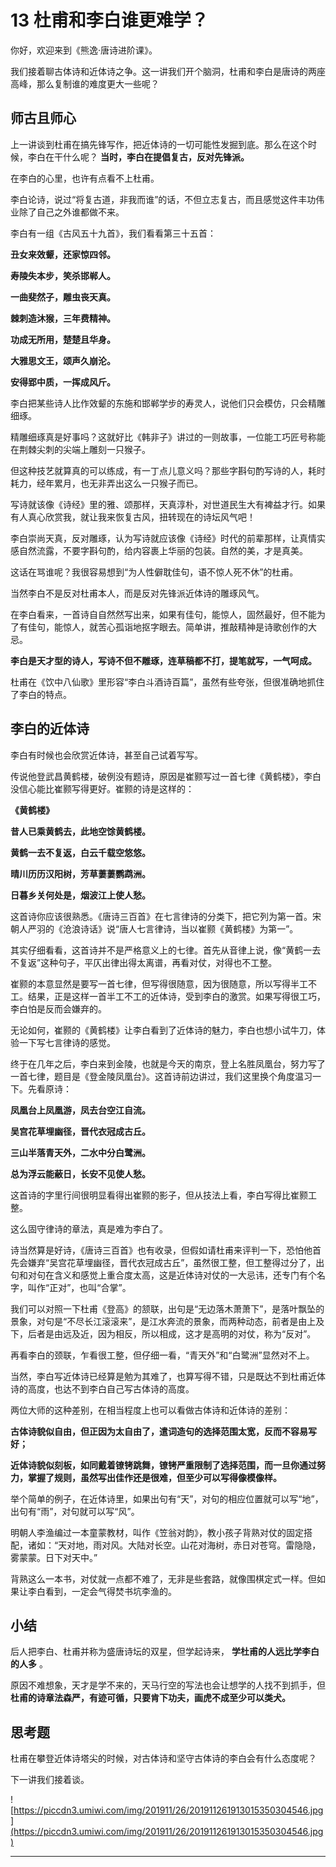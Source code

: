 # 13 杜甫和李白谁更难学？

你好，欢迎来到《熊逸·唐诗进阶课》。

我们接着聊古体诗和近体诗之争。这一讲我们开个脑洞，杜甫和李白是唐诗的两座高峰，那么复制谁的难度更大一些呢？

## 师古且师心

上一讲谈到杜甫在搞先锋写作，把近体诗的一切可能性发掘到底。那么在这个时候，李白在干什么呢？ **当时，李白在提倡复古，反对先锋派。**

在李白的心里，也许有点看不上杜甫。

李白论诗，说过“将复古道，非我而谁”的话，不但立志复古，而且感觉这件丰功伟业除了自己之外谁都做不来。

李白有一组《古风五十九首》，我们看看第三十五首：

 **丑女来效颦，还家惊四邻。**

 **寿陵失本步，笑杀邯郸人。**

 **一曲斐然子，雕虫丧天真。**

 **棘刺造沐猴，三年费精神。**

 **功成无所用，楚楚且华身。**

 **大雅思文王，颂声久崩沦。**

 **安得郢中质，一挥成风斤。**

李白把某些诗人比作效颦的东施和邯郸学步的寿灵人，说他们只会模仿，只会精雕细琢。

精雕细琢真是好事吗？这就好比《韩非子》讲过的一则故事，一位能工巧匠号称能在荆棘尖刺的尖端上雕刻一只猴子。

但这种技艺就算真的可以练成，有一丁点儿意义吗？那些字斟句酌写诗的人，耗时耗力，经年累月，也无非弄出这么一只猴子而已。

写诗就该像《诗经》里的雅、颂那样，天真淳朴，对世道民生大有裨益才行。如果有人真心欣赏我，就让我来恢复古风，扭转现在的诗坛风气吧！

李白崇尚天真，反对雕琢，认为写诗就应该像《诗经》时代的前辈那样，让真情实感自然流露，不要字斟句酌，给内容裹上华丽的包装。自然的美，才是真美。

这话在骂谁呢？我很容易想到“为人性僻耽佳句，语不惊人死不休”的杜甫。

当然李白不是反对杜甫本人，而是反对先锋派近体诗的雕琢风气。

在李白看来，一首诗自自然然写出来，如果有佳句，能惊人，固然最好，但不能为了有佳句，能惊人，就苦心孤诣地抠字眼去。简单讲，推敲精神是诗歌创作的大忌。

 **李白是天才型的诗人，写诗不但不雕琢，连草稿都不打，提笔就写，一气呵成。**

杜甫在《饮中八仙歌》里形容“李白斗酒诗百篇”，虽然有些夸张，但很准确地抓住了李白的特点。

## 李白的近体诗

李白有时候也会欣赏近体诗，甚至自己试着写写。

传说他登武昌黄鹤楼，破例没有题诗，原因是崔颢写过一首七律《黄鹤楼》，李白没信心能比崔颢写得更好。崔颢的诗是这样的：

 **《黄鹤楼》**

 **昔人已乘黄鹤去，此地空馀黄鹤楼。**

 **黄鹤一去不复返，白云千载空悠悠。**

 **晴川历历汉阳树，芳草萋萋鹦鹉洲。**

 **日暮乡关何处是，烟波江上使人愁。**

这首诗你应该很熟悉。《唐诗三百首》在七言律诗的分类下，把它列为第一首。宋朝人严羽的《沧浪诗话》说“唐人七言律诗，当以崔颢《黄鹤楼》为第一”。

其实仔细看看，这首诗并不是严格意义上的七律。首先从音律上说，像“黄鹤一去不复返”这种句子，平仄出律出得太离谱，再看对仗，对得也不工整。

崔颢的本意显然是要写一首七律，但写得很随意，因为很随意，所以写得半工不工。结果，正是这样一首半工不工的近体诗，受到李白的激赏。如果写得很工巧，李白怕是反而会嫌弃的。

无论如何，崔颢的《黄鹤楼》让李白看到了近体诗的魅力，李白也想小试牛刀，体验一下写七言律诗的感觉。

终于在几年之后，李白来到金陵，也就是今天的南京，登上名胜凤凰台，努力写了一首七律，题目是《登金陵凤凰台》。这首诗前边讲过，我们这里换个角度温习一下。先看原诗：

 **凤凰台上凤凰游，凤去台空江自流。**

 **吴宫花草埋幽径，晋代衣冠成古丘。**

 **三山半落青天外，二水中分白鹭洲。**

 **总为浮云能蔽日，长安不见使人愁。**

这首诗的字里行间很明显看得出崔颢的影子，但从技法上看，李白写得比崔颢工整。

这么固守律诗的章法，真是难为李白了。

诗当然算是好诗，《唐诗三百首》也有收录，但假如请杜甫来评判一下，恐怕他首先会嫌弃“吴宫花草埋幽径，晋代衣冠成古丘”，虽然很工整，但工整得过分了，出句和对句在含义和感觉上重合度太高，这是近体诗对仗的一大忌讳，还专门有个名字，叫作“正对”，也叫“合掌”。

我们可以对照一下杜甫《登高》的颔联，出句是“无边落木萧萧下”，是落叶飘坠的景象，对句是“不尽长江滚滚来”，是江水奔流的景象，而两种动态，前者是由上及下，后者是由远及近，因为相反，所以相成，这才是高明的对仗，称为“反对”。

再看李白的颈联，乍看很工整，但仔细一看，“青天外”和“白鹭洲”显然对不上。

当然，李白写近体诗已经算是勉为其难了，也算写得不错，只是既达不到杜甫近体诗的高度，也达不到李白自己写古体诗的高度。

两位大师的这种差别，在相当程度上也可以看做古体诗和近体诗的差别：

 **古体诗貌似自由，但正因为太自由了，遣词造句的选择范围太宽，反而不容易写好；**

 **近体诗貌似刻板，如同戴着镣铐跳舞，镣铐严重限制了选择范围，而一旦你通过努力，掌握了规则，虽然写出佳作还是很难，但至少可以写得像模像样。**

举个简单的例子，在近体诗里，如果出句有“天”，对句的相应位置就可以写“地”，出句有“雨”，对句就可以写“风”。

明朝人李渔编过一本童蒙教材，叫作《笠翁对韵》，教小孩子背熟对仗的固定搭配，诸如：“天对地，雨对风。大陆对长空。山花对海树，赤日对苍穹。雷隐隐，雾蒙蒙。日下对天中。”

背熟这么一本书，对仗就一点都不难了，无非是些套路，就像围棋定式一样。但如果让李白看到，一定会气得焚书坑李渔的。

## 小结

后人把李白、杜甫并称为盛唐诗坛的双星，但学起诗来， **学杜甫的人远比学李白的人多** 。

原因不难想象，天才是学不来的，天马行空的写法也会让想学的人找不到抓手，但 **杜甫的诗章法森严，有迹可循，只要肯下功夫，画虎不成至少可以类犬。**

## 思考题

杜甫在攀登近体诗塔尖的时候，对古体诗和坚守古体诗的李白会有什么态度呢？

下一讲我们接着谈。

![https://piccdn3.umiwi.com/img/201911/26/201911261913015350304546.jpg](https://piccdn3.umiwi.com/img/201911/26/201911261913015350304546.jpg)

---
